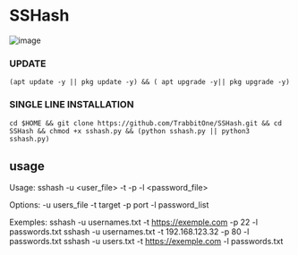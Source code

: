 # SSHash

![image](https://github.com/RAPS-LAUNCHER/SSHASH/assets/143559207/d6739c8d-0719-41dc-8143-56ce4a620bcc)


### UPDATE
```
(apt update -y || pkg update -y) && ( apt upgrade -y|| pkg upgrade -y)
```

### SINGLE LINE INSTALLATION
```
cd $HOME && git clone https://github.com/TrabbitOne/SSHash.git && cd SSHash && chmod +x sshash.py && (python sshash.py || python3 sshash.py)
```


## usage
Usage: sshash -u <user_file> -t <target> -p <port> -l <password_file>


Options:
 -u users_file
 -t target <ip or url>
 -p port
 -l password_list

Exemples:
 sshash -u usernames.txt -t https://exemple.com -p 22 -l passwords.txt
 sshash -u usernames.txt -t 192.168.123.32 -p 80 -l passwords.txt
 sshash -u users.txt -t https://exemple.com -l passwords.txt
